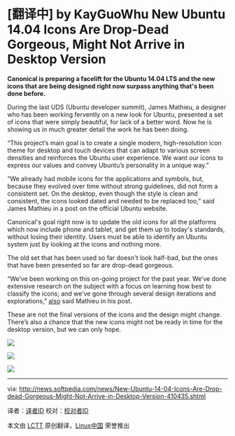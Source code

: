[翻译中] by KayGuoWhu
New Ubuntu 14.04 Icons Are Drop-Dead Gorgeous, Might Not Arrive in Desktop Version
================================================================================
**Canonical is preparing a facelift for the Ubuntu 14.04 LTS and the new icons that are being designed right now surpass anything that's been done before.**

During the last UDS (Ubuntu developer summit), James Mathieu, a designer who has been working fervently on a new look for Ubuntu, presented a set of icons that were simply beautiful, for lack of a better word. Now he is showing us in much greater detail the work he has been doing.

“This project’s main goal is to create a single modern, high-resolution icon theme for desktop and touch devices that can adapt to various screen densities and reinforces the Ubuntu user experience. We want our icons to express our values and convey Ubuntu’s personality in a unique way.”

“We already had mobile icons for the applications and symbols, but, because they evolved over time without strong guidelines, did not form a consistent set. On the desktop, even though the style is clean and consistent, the icons looked dated and needed to be replaced too,” said James Mathieu in a post on the official Ubuntu website.

Canonical's goal right now is to update the old icons for all the platforms which now include phone and tablet, and get them up to today's standards, without losing their identity. Users must be able to identify an Ubuntu system just by looking at the icons and nothing more.

The old set that has been used so far doesn't look half-bad, but the ones that have been presented so far are drop-dead gorgeous.

“We’ve been working on this on-going project for the past year. We’ve done extensive research on the subject with a focus on learning how best to classify the icons; and we’ve gone through several design iterations and explorations,” [also][1] said Mathieu in his post.

These are not the final versions of the icons and the design might change. There’s also a chance that the new icons might not be ready in time for the desktop version, but we can only hope.

![](http://i1-news.softpedia-static.com/images/news2/New-Ubuntu-14-04-Icons-Are-Drop-dead-Gorgeous-Might-Not-Arrive-in-Desktop-Version-410435-3.jpg)

![](http://i1-news.softpedia-static.com/images/news2/New-Ubuntu-14-04-Icons-Are-Drop-dead-Gorgeous-Might-Not-Arrive-in-Desktop-Version-410435-4.png)

![](http://i1-news.softpedia-static.com/images/news2/New-Ubuntu-14-04-Icons-Are-Drop-dead-Gorgeous-Might-Not-Arrive-in-Desktop-Version-410435-5.png)

--------------------------------------------------------------------------------

via: http://news.softpedia.com/news/New-Ubuntu-14-04-Icons-Are-Drop-dead-Gorgeous-Might-Not-Arrive-in-Desktop-Version-410435.shtml

译者：[译者ID](https://github.com/译者ID) 校对：[校对者ID](https://github.com/校对者ID)

本文由 [LCTT](https://github.com/LCTT/TranslateProject) 原创翻译，[Linux中国](http://linux.cn/) 荣誉推出

[1]:http://design.canonical.com/2013/12/the-new-ubuntu-icons/
